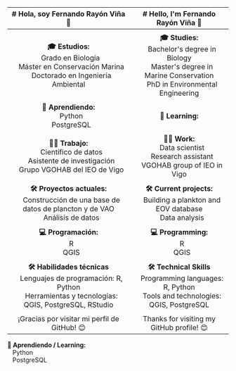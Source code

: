 | # Hola, soy Fernando Rayón Viña 👋 | # Hello, I'm Fernando Rayón Viña 👋 |
|:----------------------------------:|:----------------------------------:|
|                                   |                                   |
| **🎓 Estudios:**<br>   Grado en Biología <br>    Máster en Conservación Marina <br>    Doctorado en Ingeniería Ambiental  | **🎓 Studies:** <br>    Bachelor's degree in Biology <br>    Master's degree in Marine Conservation <br>    PhD in Environmental Engineering |
|                                   |                                   |
| **🌱 Aprendiendo:**<br>    Python <br>    PostgreSQL | **🌱 Learning:** |
|                                   |                                   |
| **👨‍💻 Trabajo:**<br>    Científico de datos <br>    Asistente de investigación <br>    Grupo VGOHAB del IEO de Vigo | **👨‍💻 Work:** <br>    Data scientist <br>    Research assistant <br>    VGOHAB group of IEO in Vigo |
|                                   |                                   |
| **🛠️ Proyectos actuales:**<br>    Construcción de una base de datos de plancton y de VAO <br>    Análisis de datos | **🛠️ Current projects:** <br>    Building a plankton and EOV database <br>    Data analysis |
|                                   |                                   |
| **💻 Programación:**<br>    R <br>    QGIS | **💻 Programming:** <br>    R <br>    QGIS |
|                                   |                                   |
| **🛠️ Habilidades técnicas** <br>    Lenguajes de programación: R, Python <br>    Herramientas y tecnologías: QGIS, PostgreSQL, RStudio | **🛠️ Technical Skills** <br>    Programming languages: R, Python <br>    Tools and technologies: QGIS, PostgreSQL |
|                                   |                                   |
| ¡Gracias por visitar mi perfil de GitHub! 😊 | Thanks for visiting my GitHub profile! 😊 |

**🌱 Aprendiendo / Learning:**<br>    Python <br>    PostgreSQL
